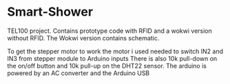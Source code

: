 # Smart-Shower
TEL100 project. Contains prototype code with RFID and a wokwi version without RFID. The Wokwi version contains schematic.

To get the stepper motor to work the motor i used needed to switch IN2 and IN3 from stepper module to Arduino inputs
There is also 10k pull-down on the on/off button and 10k pull-up on the DHT22 sensor. The arduino is powered by an AC converter and the Arduino USB
